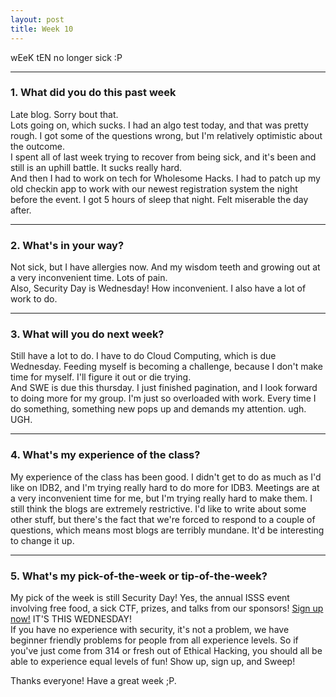 ```yaml
---
layout: post
title: Week 10
---
```



wEeK tEN
no longer sick :P

---
### 1. What did you do this past week  


Late blog. Sorry bout that.  
Lots going on, which sucks. I had an algo test today, and that was pretty rough. I got some of the questions wrong, but I'm relatively optimistic about the outcome.  
I spent all of last week trying to recover from being sick, and it's been and still is an uphill battle. It sucks really hard.  
And then I had to work on tech for Wholesome Hacks. I had to patch up my old checkin app to work with our newest registration system the night before the event. I got 5 hours of sleep that night. Felt miserable the day after.

---

### 2. What's in your way?
Not sick, but I have allergies now. And my wisdom teeth and growing out at a very inconvenient time. Lots of pain.  
Also, Security Day is Wednesday! How inconvenient. I also have a lot of work to do.




---

### 3. What will you do next week?

Still have a lot to do. I have to do Cloud Computing, which is due Wednesday. Feeding myself is becoming a challenge, because I don't make time for myself. I'll figure it out or die trying.  
And SWE is due this thursday. I just finished pagination, and I look forward to doing more for my group.
I'm just so overloaded with work. Every time I do something, something new pops up and demands my attention. ugh. UGH.


---

### 4. What's my experience of the class?

My experience of the class has been good. I didn't get to do as much as I'd like on IDB2, and I'm trying really hard to do more for IDB3. Meetings are at a very inconvenient time for me, but I'm trying really hard to make them.
I still think the blogs are extremely restrictive. I'd like to write about some other stuff, but there's the fact that we're forced to respond to a couple of questions, which means most blogs are terribly mundane. It'd be interesting to change it up.

---
### 5. What's my pick-of-the-week or tip-of-the-week?

My pick of the week is still Security Day! Yes, the annual ISSS event involving free food, a sick CTF, prizes, and talks from our sponsors! [Sign up now!](http://www.isss.io/register) IT'S THIS WEDNESDAY!   
If you have no experience with security, it's not a problem, we have beginner friendly problems for people from all experience levels. So if you've just come from 314 or fresh out of Ethical Hacking, you should all be able to experience equal levels of fun! Show up, sign up, and Sweep!

Thanks everyone! Have a great week ;P.
